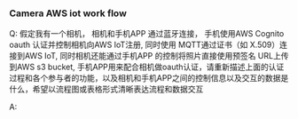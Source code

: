 ### Camera AWS iot work flow 

Q: 假定我有一个相机， 相机和手机APP 通过蓝牙连接， 手机使用AWS Cognito oauth 认证并控制相机向AWS IoT注册,   同时使用 MQTT通过证书（如 X.509）连接到AWS IoT,  同时相机还能通过手机APP 的控制将照片直接使用预签名 URL上传到AWS s3 bucket,  手机APP用来配合相机做oauth认证，请重新描述上面的认证过程和各个参与者的功能，以及相机和手机APP之间的控制信息以及交互的数据是什么，希望以流程图或表格形式清晰表达流程和数据交互

A: 
